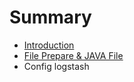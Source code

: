# Summary

* [Introduction](README.md)
* [File Prepare & JAVA File](chapter1.md)
* Config logstash

